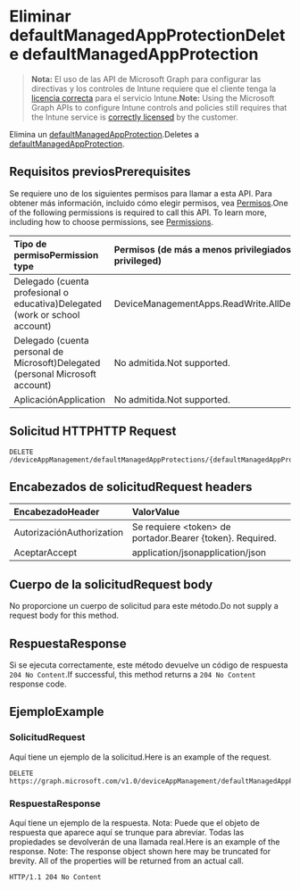 # <a name="delete-defaultmanagedappprotection"></a><span data-ttu-id="54f35-101">Eliminar defaultManagedAppProtection</span><span class="sxs-lookup"><span data-stu-id="54f35-101">Delete defaultManagedAppProtection</span></span>

> <span data-ttu-id="54f35-102">**Nota:** El uso de las API de Microsoft Graph para configurar las directivas y los controles de Intune requiere que el cliente tenga la [licencia correcta](https://go.microsoft.com/fwlink/?linkid=839381) para el servicio Intune.</span><span class="sxs-lookup"><span data-stu-id="54f35-102">**Note:** Using the Microsoft Graph APIs to configure Intune controls and policies still requires that the Intune service is [correctly licensed](https://go.microsoft.com/fwlink/?linkid=839381) by the customer.</span></span>

<span data-ttu-id="54f35-103">Elimina un [defaultManagedAppProtection](../resources/intune_mam_defaultmanagedappprotection.md).</span><span class="sxs-lookup"><span data-stu-id="54f35-103">Deletes a [defaultManagedAppProtection](../resources/intune_mam_defaultmanagedappprotection.md).</span></span>
## <a name="prerequisites"></a><span data-ttu-id="54f35-104">Requisitos previos</span><span class="sxs-lookup"><span data-stu-id="54f35-104">Prerequisites</span></span>
<span data-ttu-id="54f35-p101">Se requiere uno de los siguientes permisos para llamar a esta API. Para obtener más información, incluido cómo elegir permisos, vea [Permisos](../../../concepts/permissions_reference.md).</span><span class="sxs-lookup"><span data-stu-id="54f35-p101">One of the following permissions is required to call this API. To learn more, including how to choose permissions, see [Permissions](../../../concepts/permissions_reference.md).</span></span>

|<span data-ttu-id="54f35-107">Tipo de permiso</span><span class="sxs-lookup"><span data-stu-id="54f35-107">Permission type</span></span>|<span data-ttu-id="54f35-108">Permisos (de más a menos privilegiados)</span><span class="sxs-lookup"><span data-stu-id="54f35-108">Permissions (from least to most privileged)</span></span>|
|:---|:---|
|<span data-ttu-id="54f35-109">Delegado (cuenta profesional o educativa)</span><span class="sxs-lookup"><span data-stu-id="54f35-109">Delegated (work or school account)</span></span>|<span data-ttu-id="54f35-110">DeviceManagementApps.ReadWrite.All</span><span class="sxs-lookup"><span data-stu-id="54f35-110">DeviceManagementApps.ReadWrite.All</span></span>|
|<span data-ttu-id="54f35-111">Delegado (cuenta personal de Microsoft)</span><span class="sxs-lookup"><span data-stu-id="54f35-111">Delegated (personal Microsoft account)</span></span>|<span data-ttu-id="54f35-112">No admitida.</span><span class="sxs-lookup"><span data-stu-id="54f35-112">Not supported.</span></span>|
|<span data-ttu-id="54f35-113">Aplicación</span><span class="sxs-lookup"><span data-stu-id="54f35-113">Application</span></span>|<span data-ttu-id="54f35-114">No admitida.</span><span class="sxs-lookup"><span data-stu-id="54f35-114">Not supported.</span></span>|

## <a name="http-request"></a><span data-ttu-id="54f35-115">Solicitud HTTP</span><span class="sxs-lookup"><span data-stu-id="54f35-115">HTTP Request</span></span>
<!-- {
  "blockType": "ignored"
}
-->
``` http
DELETE /deviceAppManagement/defaultManagedAppProtections/{defaultManagedAppProtectionId}
```

## <a name="request-headers"></a><span data-ttu-id="54f35-116">Encabezados de solicitud</span><span class="sxs-lookup"><span data-stu-id="54f35-116">Request headers</span></span>
|<span data-ttu-id="54f35-117">Encabezado</span><span class="sxs-lookup"><span data-stu-id="54f35-117">Header</span></span>|<span data-ttu-id="54f35-118">Valor</span><span class="sxs-lookup"><span data-stu-id="54f35-118">Value</span></span>|
|:---|:---|
|<span data-ttu-id="54f35-119">Autorización</span><span class="sxs-lookup"><span data-stu-id="54f35-119">Authorization</span></span>|<span data-ttu-id="54f35-120">Se requiere &lt;token&gt; de portador.</span><span class="sxs-lookup"><span data-stu-id="54f35-120">Bearer {token}. Required.</span></span>|
|<span data-ttu-id="54f35-121">Aceptar</span><span class="sxs-lookup"><span data-stu-id="54f35-121">Accept</span></span>|<span data-ttu-id="54f35-122">application/json</span><span class="sxs-lookup"><span data-stu-id="54f35-122">application/json</span></span>|

## <a name="request-body"></a><span data-ttu-id="54f35-123">Cuerpo de la solicitud</span><span class="sxs-lookup"><span data-stu-id="54f35-123">Request body</span></span>
<span data-ttu-id="54f35-124">No proporcione un cuerpo de solicitud para este método.</span><span class="sxs-lookup"><span data-stu-id="54f35-124">Do not supply a request body for this method.</span></span>

## <a name="response"></a><span data-ttu-id="54f35-125">Respuesta</span><span class="sxs-lookup"><span data-stu-id="54f35-125">Response</span></span>
<span data-ttu-id="54f35-126">Si se ejecuta correctamente, este método devuelve un código de respuesta `204 No Content`.</span><span class="sxs-lookup"><span data-stu-id="54f35-126">If successful, this method returns a `204 No Content` response code.</span></span>

## <a name="example"></a><span data-ttu-id="54f35-127">Ejemplo</span><span class="sxs-lookup"><span data-stu-id="54f35-127">Example</span></span>
### <a name="request"></a><span data-ttu-id="54f35-128">Solicitud</span><span class="sxs-lookup"><span data-stu-id="54f35-128">Request</span></span>
<span data-ttu-id="54f35-129">Aquí tiene un ejemplo de la solicitud.</span><span class="sxs-lookup"><span data-stu-id="54f35-129">Here is an example of the request.</span></span>
``` http
DELETE https://graph.microsoft.com/v1.0/deviceAppManagement/defaultManagedAppProtections/{defaultManagedAppProtectionId}
```

### <a name="response"></a><span data-ttu-id="54f35-130">Respuesta</span><span class="sxs-lookup"><span data-stu-id="54f35-130">Response</span></span>
<span data-ttu-id="54f35-p102">Aquí tiene un ejemplo de la respuesta. Nota: Puede que el objeto de respuesta que aparece aquí se trunque para abreviar. Todas las propiedades se devolverán de una llamada real.</span><span class="sxs-lookup"><span data-stu-id="54f35-p102">Here is an example of the response. Note: The response object shown here may be truncated for brevity. All of the properties will be returned from an actual call.</span></span>
``` http
HTTP/1.1 204 No Content
```



